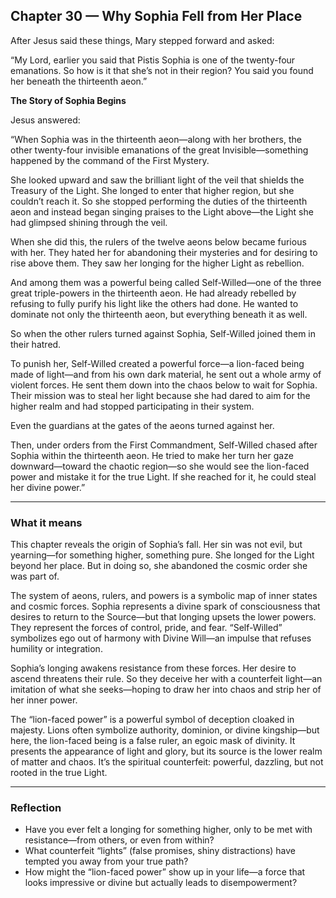 ## Chapter 30 — Why Sophia Fell from Her Place

After Jesus said these things, Mary stepped forward and asked:

“My Lord, earlier you said that Pistis Sophia is one of the twenty-four emanations. So how is it that she’s not in their region? You said you found her beneath the thirteenth aeon.”

**The Story of Sophia Begins**

Jesus answered:

“When Sophia was in the thirteenth aeon—along with her brothers, the other twenty-four invisible emanations of the great Invisible—something happened by the command of the First Mystery.

She looked upward and saw the brilliant light of the veil that shields the Treasury of the Light. She longed to enter that higher region, but she couldn’t reach it. So she stopped performing the duties of the thirteenth aeon and instead began singing praises to the Light above—the Light she had glimpsed shining through the veil.

When she did this, the rulers of the twelve aeons below became furious with her. They hated her for abandoning their mysteries and for desiring to rise above them. They saw her longing for the higher Light as rebellion.

And among them was a powerful being called Self-Willed—one of the three great triple-powers in the thirteenth aeon. He had already rebelled by refusing to fully purify his light like the others had done. He wanted to dominate not only the thirteenth aeon, but everything beneath it as well.

So when the other rulers turned against Sophia, Self-Willed joined them in their hatred.

To punish her, Self-Willed created a powerful force—a lion-faced being made of light—and from his own dark material, he sent out a whole army of violent forces. He sent them down into the chaos below to wait for Sophia. Their mission was to steal her light because she had dared to aim for the higher realm and had stopped participating in their system.

Even the guardians at the gates of the aeons turned against her.

Then, under orders from the First Commandment, Self-Willed chased after Sophia within the thirteenth aeon. He tried to make her turn her gaze downward—toward the chaotic region—so she would see the lion-faced power and mistake it for the true Light. If she reached for it, he could steal her divine power.”

---

### What it means

This chapter reveals the origin of Sophia’s fall. Her sin was not evil, but yearning—for something higher, something pure. She longed for the Light beyond her place. But in doing so, she abandoned the cosmic order she was part of.

The system of aeons, rulers, and powers is a symbolic map of inner states and cosmic forces. Sophia represents a divine spark of consciousness that desires to return to the Source—but that longing upsets the lower powers. They represent the forces of control, pride, and fear. “Self-Willed” symbolizes ego out of harmony with Divine Will—an impulse that refuses humility or integration.

Sophia’s longing awakens resistance from these forces. Her desire to ascend threatens their rule. So they deceive her with a counterfeit light—an imitation of what she seeks—hoping to draw her into chaos and strip her of her inner power.

The “lion-faced power” is a powerful symbol of deception cloaked in majesty. Lions often symbolize authority, dominion, or divine kingship—but here, the lion-faced being is a false ruler, an egoic mask of divinity. It presents the appearance of light and glory, but its source is the lower realm of matter and chaos. It’s the spiritual counterfeit: powerful, dazzling, but not rooted in the true Light.

---

### Reflection

* Have you ever felt a longing for something higher, only to be met with resistance—from others, or even from within?
* What counterfeit “lights” (false promises, shiny distractions) have tempted you away from your true path?
* How might the “lion-faced power” show up in your life—a force that looks impressive or divine but actually leads to disempowerment?
